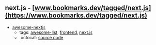 next.js - [www.bookmarks.dev/tagged/next.js](https://www.bookmarks.dev/tagged/next.js)
---
* [awesome-nextjs](https://github.com/unicodeveloper/awesome-nextjs#readme)
    * tags: [awesome-list](../tagged/awesome-list.md), [frontend](../tagged/frontend.md), [next.js](../tagged/next.js.md)
    * :octocat: [source code](https://github.com/unicodeveloper/awesome-nextjs#readme)
